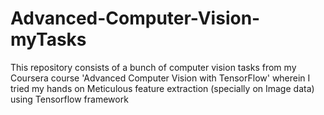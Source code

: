 # Advanced-Computer-Vision-myTasks
This repository consists of a bunch of computer vision tasks from my Coursera course 'Advanced Computer Vision with TensorFlow' wherein I tried my hands on Meticulous feature extraction (specially on Image data) using Tensorflow framework 

